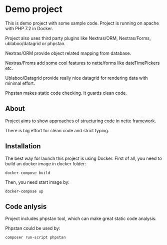 Demo project
=============

This is demo project with some sample code. Project is running on apache with PHP 7.2 in Docker.

Project also uses third party plugins like Nextras/ORM, Nextras/Forms, ublaboo/datagrid or phpstan.

Nextras/ORM provide object related mapping from database.

Nextras/Froms add some cool features to nette/forms like dateTimePickers etc.

Ublaboo/Datagrid provide really nice datagrid for rendering data with minimal effort.

Phpstan makes static code checking. It guards clean code.

About
------------

Project aims to show approaches of structuring code in nette framework.

There is big effort for clean code and strict typing.

Installation
------------

The best way for launch this project is using Docker. First of all, you need to build an docker image in docker folder:

	docker-compose build

Then, you need start image by:

	docker-compose up


Code anlysis
------------

Project includes phpstan tool, which can make great static code analysis.

Phpstan could be used by:
	
	composer run-script phpstan


